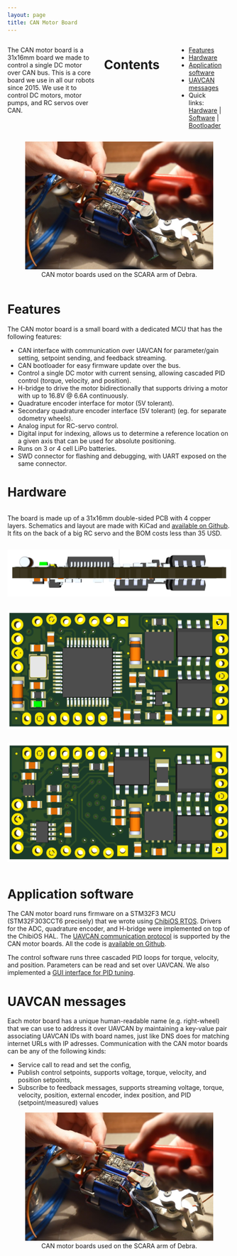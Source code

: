 ```yaml
---
layout: page
title: CAN Motor Board
---
```


<div class="row">
<div class="large-6 columns">
    <p>
    The CAN motor board is a 31x16mm board we made to control a single DC motor over CAN bus.
    This is a core board we use in all our robots since 2015.
    We use it to control DC motors, motor pumps, and RC servos over CAN.
    </p>
    <h1>Contents</h1>
    <p>
        <ul>
            <li><a href="motor_board.html#features">Features</a></li>
            <li><a href="motor_board.html#hardware">Hardware</a></li>
            <li><a href="motor_board.html#software">Application software</a></li>
            <li><a href="motor_board.html#uavcan">UAVCAN messages</a></li>
            <li>Quick links:
                <a href="https://github.com/cvra/motor-control-board">Hardware</a> |
                <a href="https://github.com/cvra/robot-software/tree/master/motor-control-firmware">Software</a> |
                <a href="https://github.com/cvra/can-bootloader">Bootloader</a>
            </li>
        </ul>
    </p>
</div>
<div class="large-6 columns">
    <figure>
        <img src="/images/technologies/motor-board.jpg" alt="CAN motor boards on Debra's arm">
        <figcaption>
            <center>
                CAN motor boards used on the SCARA arm of Debra.
            </center>
        </figcaption>
    </figure>
</div>
</div>

<a name="features"></a>

# Features

The CAN motor board is a small board with a dedicated MCU that has the following features:

 - CAN interface with communication over UAVCAN for parameter/gain setting, setpoint sending, and feedback streaming.
 - CAN bootloader for easy firmware update over the bus.
 - Control a single DC motor with current sensing, allowing cascaded PID control (torque, velocity, and position).
 - H-bridge to drive the motor bidirectionally that supports driving a motor with up to 16.8V @ 6.6A continuously.
 - Quadrature encoder interface for motor (5V tolerant).
 - Secondary quadrature encoder interface (5V tolerant) (eg. for separate odometry wheels).
 - Analog input for RC-servo control.
 - Digital input for indexing, allows us to determine a reference location on a given axis that can be used for absolute positioning.
 - Runs on 3 or 4 cell LiPo batteries.
 - SWD connector for flashing and debugging, with UART exposed on the same connector.

<a name="hardware"></a>

# Hardware

<div class="row">
<div class="large-6 columns">
    <p>
    The board is made up of a 31x16mm double-sided PCB with 4 copper layers.
    Schematics and layout are made with KiCad and <a href="https://github.com/cvra/motor-control-board">available on Github</a>.
    It fits on the back of a big RC servo and the BOM costs less than 35 USD.
    </p>
</div>
<div class="large-6 columns">
    <p><img src="/images/technologies/3d-motor-side.png" alt="CAN motor board 3D side view" /></p>
</div>
</div>

<div class="row">
<div class="large-6 columns">
    <p><img src="/images/technologies/3d-motor-front.png" alt="CAN motor board 3D front view" /></p>
</div>
<div class="large-6 columns">
    <p><img src="/images/technologies/3d-motor-back.png" alt="CAN motor board 3D back view" /></p>
</div>
</div>

<a name="software"></a>

# Application software

The CAN motor board runs firmware on a STM32F3 MCU (STM32F303CCT6 precisely) that we wrote using [ChibiOS RTOS](chibios.org).
Drivers for the ADC, quadrature encoder, and H-bridge were implemented on top of the ChibiOS HAL.
The [UAVCAN communication protocol](uavcan.org) is supported by the CAN motor boards.
All the code is [available on Github](https://github.com/cvra/robot-software/tree/master/motor-control-firmware).

The control software runs three cascaded PID loops for torque, velocity, and position.
Parameters can be read and set over UAVCAN.
We also implemented a [GUI interface for PID tuning](https://github.com/cvra/robot-software/tree/master/tools/pid-tuner).

<a name="uavcan"></a>

# UAVCAN messages

Each motor board has a unique human-readable name (e.g. right-wheel) that we can use to address it over UAVCAN by maintaining a key-value pair associating UAVCAN IDs with board names, just like DNS does for matching internet URLs with IP adresses.
Communication with the CAN motor boards can be any of the following kinds:

 - Service call to read and set the config,
 - Publish control setpoints, supports voltage, torque, velocity, and position setpoints,
 - Subscribe to feedback messages, supports streaming voltage, torque, velocity, position, external encoder, index position, and PID (setpoint/measured) values

<figure>
  <img src="/images/technologies/motor-board.jpg" alt="CAN motor boards on Debra's arm">
  <figcaption><center>CAN motor boards used on the SCARA arm of Debra.</center></figcaption>
</figure>
